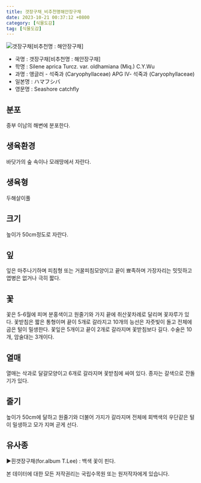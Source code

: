 ```yaml
---
title: 갯장구채_비추천명해안장구채
date: 2023-10-21 00:37:12 +0800
category: [식물도감]
tag: [식물도감]
---
```




![갯장구채[비추천명 : 해안장구채]](/fileUpload/plants/basic/Caryophyllaceae/Silene/29098/5_th2.jpg)
- 국명 : 갯장구채[비추천명 : 해안장구채]
- 학명 : Silene aprica Turcz. var. oldhamiana (Miq.) C.Y.Wu
- 과명 : 앵글러 - 석죽과 (Caryophyllaceae) APG Ⅳ- 석죽과 (Caryophyllaceae)
- 일본명 : ハマフシバ
- 영문명 : Seashore catchfly


## 분포
중부 이남의 해변에 분포한다.
## 생육환경
바닷가의 숲 속이나 모래땅에서 자란다.
## 생육형
두해살이풀
## 크기
높이가 50cm정도로 자란다.
## 잎
잎은 마주나기하며 피침형 또는 거꿀피침모양이고 끝이 뾰족하며 가장자리는 밋밋하고 엽병은 없거나 극히 짧다.
## 꽃
꽃은 5-6월에 피며 분홍색이고 원줄기와 가지 끝에 취산꽃차례로 달리며 꽃자루가 있다. 꽃받침은 짧은 통형이며 끝이 5개로 갈라지고 10개의 능선은 자줏빛이 돌고 전체에 굽은 털이 밀생한다. 꽃잎은 5개이고 끝이 2개로 갈라지며 꽃받침보다 길다. 수술은 10개, 암술대는 3개이다.
## 열매
열매는 삭과로 달걀모양이고 6개로 갈라지며 꽃받침에 싸여 있다. 종자는 갈색으로 잔돌기가 있다.
## 줄기
높이가 50cm에 달하고 원줄기와 더불어 가지가 갈라지며 전체에 회백색의 우단같은 털이 밀생하고 모가 지며 곧게 선다.
## 유사종
▶흰갯장구채(for.album T.Lee) : 백색 꽃이 핀다.






본 데이터에 대한 모든 저작권리는 국립수목원 또는 원저작자에게 있습니다.
